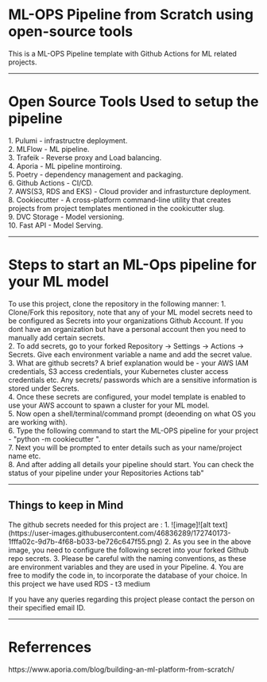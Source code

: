 # ML-OPS Pipeline from Scratch using open-source tools 
This is a ML-OPS Pipeline template with Github Actions for ML related projects.

<hr>
<h1> Open Source Tools Used to setup the pipeline </h1>
1. Pulumi - infrastructre deployment.<br/>
2. MLFlow - ML pipeline.  <br/>
3. Trafeik - Reverse proxy and Load balancing.<br/>  
4. Aporia - ML pipeline montiroing.<br/>  
5. Poetry - dependency management and packaging.<br/>   
6. Github Actions - CI/CD.<br/>  
7. AWS(S3, RDS and EKS) - Cloud provider and infrasturcture deployment.<br/>  
8. Cookiecutter - A cross-platform command-line utility that creates projects from project templates mentioned in the cookicutter slug.<br/>
9. DVC Storage - Model versioning.<br/>
10. Fast API - Model Serving.<br/>  

<hr>
<h1>Steps to start an ML-Ops pipeline for your ML model</h1>
To use this project, clone the repository in the following manner:
1. Clone/Fork this repository, note that any of your ML model secrets need to be configured as Secrets into your organizations Github Account. If you dont have an 
organization but have a personal account then you need to manually add certain secrets. <br/>
2. To add secrets, go to your forked Repository -> Settings -> Actions -> Secrets. Give each environment variable a name and add the secret value.<br/>
3. What are github secrets? A brief explanation would be - your AWS IAM credentials, S3 access credentials, your Kubernetes cluster access credentials etc.
Any secrets/ passwords which are a sensitive information is stored under Secrets.<br/>
4. Once these secrets are configured, your model template is enabled to use your AWS account to spawn a cluster for your ML model.<br/>
5. Now open a shell/terminal/command prompt (deoending on what OS you are working with).<br/>
6. Type the following command to start the ML-OPS pipeline for your project - "python -m cookiecutter <github-url-of-this-model-template-repository-forked-to-your-account/model-template>". <br/>
7. Next you will be prompted to enter details such as your name/project name etc.<br/>
8. And after adding all details your pipeline should start. You can check the status of your pipeline under your Repositories Actions tab"<br/>

<hr>
<h2> Things to keep in Mind </h1>
The github secrets needed for this project are :
1. ![image]![alt text](https://user-images.githubusercontent.com/46836289/172740173-1fffa02c-9d7b-4f68-b033-be726c647f55.png)
2. As you see in the above image, you need to configure the following secret into your forked Github repo secrets. 
3. Please be careful with the naming conventions, as these are environment variables and they are used in your Pipeline.
4. You are free to modify the code in, to incorporate the database of your choice. In this project we have used RDS - t3 medium

If you have any queries regarding this project please contact the person on their specified email ID.

<hr> 
<h1> Referrences </h1>
https://www.aporia.com/blog/building-an-ml-platform-from-scratch/
